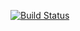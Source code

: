[![Build Status](https://oezoezoe.visualstudio.com/MyLegoCollection/_apis/build/status/MyLegoCollection-CI)](https://oezoezoe.visualstudio.com/MyLegoCollection/_build/latest?definitionId=5)